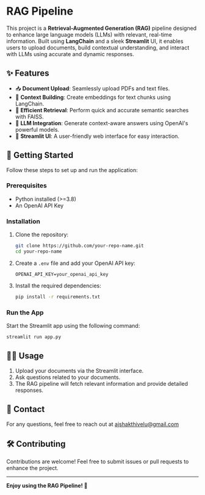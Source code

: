 # RAG Pipeline

This project is a **Retrieval-Augmented Generation (RAG)** pipeline designed to enhance large language models (LLMs) with relevant, real-time information. Built using **LangChain** and a sleek **Streamlit** UI, it enables users to upload documents, build contextual understanding, and interact with LLMs using accurate and dynamic responses.

## ✨ Features
- 📥 **Document Upload**: Seamlessly upload PDFs and text files.
- 🧩 **Context Building**: Create embeddings for text chunks using LangChain.
- 🔎 **Efficient Retrieval**: Perform quick and accurate semantic searches with FAISS.
- 🧠 **LLM Integration**: Generate context-aware answers using OpenAI's powerful models.
- 🌿 **Streamlit UI**: A user-friendly web interface for easy interaction.

## 🚀 Getting Started
Follow these steps to set up and run the application:

### Prerequisites
- Python installed (>=3.8)
- An OpenAI API Key

### Installation
1. Clone the repository:
    ```bash
    git clone https://github.com/your-repo-name.git
    cd your-repo-name
    ```
2. Create a `.env` file and add your OpenAI API key:
    ```env
    OPENAI_API_KEY=your_openai_api_key
    ```
3. Install the required dependencies:
    ```bash
    pip install -r requirements.txt
    ```

### Run the App
Start the Streamlit app using the following command:
```bash
streamlit run app.py
```

## 🧑‍💻 Usage
1. Upload your documents via the Streamlit interface.
2. Ask questions related to your documents.
3. The RAG pipeline will fetch relevant information and provide detailed responses.

## 📧 Contact
For any questions, feel free to reach out at ajshakthivelu@gmail.com

## 🛠️ Contributing
Contributions are welcome! Feel free to submit issues or pull requests to enhance the project.

---

**Enjoy using the RAG Pipeline! 🚀**

